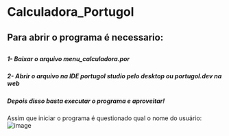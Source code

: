 <h1>Calculadora_Portugol</h1>
<h2>Para abrir o programa é necessario:<h2>
<h5>1- Baixar o arquivo menu_calculadora.por</h5>
<h5>2- Abrir o arquivo na IDE portugol studio pelo desktop ou portugol.dev na web</h5>
<h5>Depois disso basta executar o programa e aproveitar!</h5>

Assim que iniciar o programa é questionado qual o nome do usuário:
![image](https://github.com/gabrielarebeca/Calculadora_Portugol/assets/110422932/80b33638-0977-4993-b90d-ff1e66a53eee)

